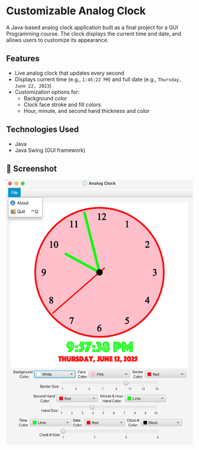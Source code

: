 # Customizable Analog Clock

A Java-based analog clock application built as a final project for a GUI Programming course. The clock displays the current time and date, and allows users to customize its appearance.

## Features

- Live analog clock that updates every second
- Displays current time (e.g., `1:45:22 PM`) and full date (e.g., `Thursday, June 22, 2023`)
- Customization options for:
  - Background color
  - Clock face stroke and fill colors
  - Hour, minute, and second hand thickness and color

## Technologies Used

- Java
- Java Swing (GUI framework)

## 📸 Screenshot

![Customizable Analog Clock Screenshot](Screenshot.png)

